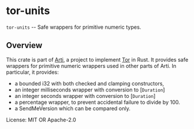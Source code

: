 # tor-units

`tor-units` -- Safe wrappers for primitive numeric types.

## Overview

This crate is part of
[Arti](https://gitlab.torproject.org/tpo/core/arti/), a project to
implement [Tor](https://www.torproject.org/) in Rust.
It provides safe wrappers for primitive numeric wrappers used in
other parts of Arti.
In particular, it provides:
  * a bounded i32 with both checked and clamping constructors,
  * an integer milliseconds wrapper with conversion to [`Duration`]
  * an integer seconds wrapper with conversion to [`Duration`]
  * a percentage wrapper, to prevent accidental failure
    to divide by 100.
  * a SendMeVersion which can be compared only.

License: MIT OR Apache-2.0
